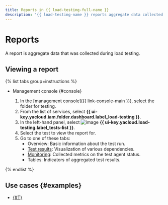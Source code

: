 ```yaml
---
title: Reports in {{ load-testing-full-name }}
description: '{{ load-testing-name }} reports aggregate data collected during load testing.'
---
```


# Reports

A report is aggregate data that was collected during load testing.

## Viewing a report

{% list tabs group=instructions %}

- Management console {#console}

  1. In the [management console]({{ link-console-main }}), select the folder for testing.
  1. From the list of services, select **{{ ui-key.yacloud.iam.folder.dashboard.label_load-testing }}**.
  1. In the left-hand panel, select ![image](../../_assets/load-testing/test.svg) **{{ ui-key.yacloud.load-testing.label_tests-list }}**.
  1. Select the test to view the report for.
  1. Go to one of these tabs:
     * Overview: Basic information about the test run.
     * [Test results](load-test-results.md): Visualization of various dependencies.
     * [Monitoring](monitoring.md): Collected metrics on the test agent status.
     * Tables: Indicators of aggregated test results.

{% endlist %}


## Use cases {#examples}

* [{#T}](../tutorials/loadtesting-results-compare.md)